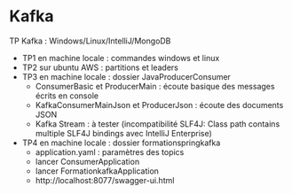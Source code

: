 # Kafka
TP Kafka : Windows/Linux/IntelliJ/MongoDB

- TP1 en machine locale : commandes windows et linux
- TP2 sur ubuntu AWS : partitions et leaders
- TP3 en machine locale : dossier JavaProducerConsumer 
  - ConsumerBasic et ProducerMain : écoute basique des messages écrits en console
  - KafkaConsumerMainJson et ProducerJson : écoute des documents JSON
  - Kafka Stream : à tester (incompatibilité SLF4J: Class path contains multiple SLF4J bindings avec IntelliJ Enterprise) 
- TP4 en machine locale : dossier formationspringkafka
  - application.yaml : paramètres des topics
  - lancer ConsumerApplication
  - lancer FormationkafkaApplication
  - http://localhost:8077/swagger-ui.html
  
  
